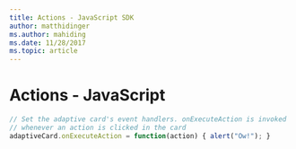 ```yaml
---
title: Actions - JavaScript SDK
author: matthidinger
ms.author: mahiding
ms.date: 11/28/2017
ms.topic: article
---
```


# Actions - JavaScript

```js
// Set the adaptive card's event handlers. onExecuteAction is invoked
// whenever an action is clicked in the card
adaptiveCard.onExecuteAction = function(action) { alert("Ow!"); }
```